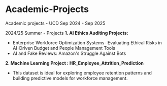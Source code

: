# Academic-Projects
Academic projects - UCD Sep 2024 - Sep 2025

2024/25 Summer - Projects
**1. AI Ethics Auditing Projects:**
- Enterprise Workforce Optimization Systems- Evaluating Ethical Risks in AI-Driven Budget and People Management Tools
- AI and Fake Reviews: Amazon's Struggle Against Bots

**2. Machine Learning Project :  HR_Employee_Attrition_Prediction**
- This dataset is ideal for exploring employee retention patterns and building predictive models for workforce management.
